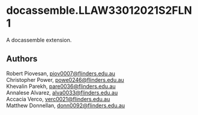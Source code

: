 # docassemble.LLAW33012021S2FLN1

A docassemble extension.

## Authors

Robert Piovesan, piov0007@flinders.edu.au<br/>
Christopher Power, powe0246@flinders.edu.au<br/>
Khevalin Parekh, pare0036@flinders.edu.au<br/>
Annalese Alvarez, alva0033@flinders.edu.au<br/>
Accacia Verco, verc0021@flinders.edu.au<br/>
Matthew Donnellan, donn0092@flinders.edu.au<br/>
